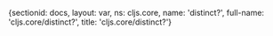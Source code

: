 {sectionid: docs, layout: var, ns: cljs.core, name: 'distinct?', full-name: 'cljs.core/distinct?',
  title: 'cljs.core/distinct?'}
